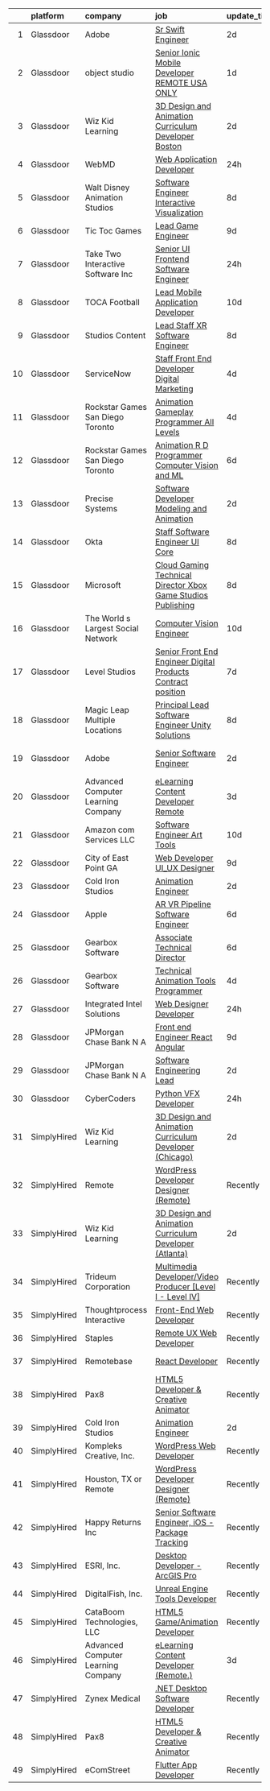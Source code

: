 

|    | platform    | company                            | job                                                                                                                                                                                                                                                                                                                                                                                                                                                                                                                                                                                                                                                                                                                                                                                                                                                                                                                                                                                                                                                                                                                                                                                                                                                                                                                                                                         | update_time   | location                |
|---:|:------------|:-----------------------------------|:----------------------------------------------------------------------------------------------------------------------------------------------------------------------------------------------------------------------------------------------------------------------------------------------------------------------------------------------------------------------------------------------------------------------------------------------------------------------------------------------------------------------------------------------------------------------------------------------------------------------------------------------------------------------------------------------------------------------------------------------------------------------------------------------------------------------------------------------------------------------------------------------------------------------------------------------------------------------------------------------------------------------------------------------------------------------------------------------------------------------------------------------------------------------------------------------------------------------------------------------------------------------------------------------------------------------------------------------------------------------------|:--------------|:------------------------|
|  1 | Glassdoor   | Adobe                              | [Sr  Swift Engineer](https://www.glassdoor.com/partner/jobListing.htm?pos=122&ao=1136043&s=58&guid=0000018205c3fac9bd21ac92741097ee&src=GD_JOB_AD&t=SR&vt=w&cs=1_58890712&cb=1657954106428&jobListingId=1008002513784&jrtk=3-0-1g82s7uotklu2801-1g82s7updghpq800-249d4a184d1fb370-)                                                                                                                                                                                                                                                                                                                                                                                                                                                                                                                                                                                                                                                                                                                                                                                                                                                                                                                                                                                                                                                                                         | 2d            | New York, NY            |
|  2 | Glassdoor   | object studio                      | [Senior Ionic Mobile Developer  REMOTE  USA ONLY ](https://www.glassdoor.com/partner/jobListing.htm?pos=112&ao=1136043&s=58&guid=0000018205c3fac9bd21ac92741097ee&src=GD_JOB_AD&t=SR&vt=w&ea=1&cs=1_d4a1e27d&cb=1657954106425&jobListingId=1008005650927&jrtk=3-0-1g82s7uotklu2801-1g82s7updghpq800-8984049d416d7946-)                                                                                                                                                                                                                                                                                                                                                                                                                                                                                                                                                                                                                                                                                                                                                                                                                                                                                                                                                                                                                                                      | 1d            | Remote                  |
|  3 | Glassdoor   | Wiz Kid Learning                   | [3D Design and Animation Curriculum Developer  Boston ](https://www.glassdoor.com/partner/jobListing.htm?pos=109&ao=1136043&s=58&guid=0000018205c3fac9bd21ac92741097ee&src=GD_JOB_AD&t=SR&vt=w&ea=1&cs=1_9e8b3a01&cb=1657954106425&jobListingId=1008003616267&jrtk=3-0-1g82s7uotklu2801-1g82s7updghpq800-34dad940bcb33a28-)                                                                                                                                                                                                                                                                                                                                                                                                                                                                                                                                                                                                                                                                                                                                                                                                                                                                                                                                                                                                                                                 | 2d            | Boston, MA              |
|  4 | Glassdoor   | WebMD                              | [Web Application Developer](https://www.glassdoor.com/partner/jobListing.htm?pos=106&ao=1136043&s=58&guid=0000018205c3fac9bd21ac92741097ee&src=GD_JOB_AD&t=SR&vt=w&cs=1_25c86c4a&cb=1657954106424&jobListingId=1008008367061&jrtk=3-0-1g82s7uotklu2801-1g82s7updghpq800-e28f196c8044f50b-)                                                                                                                                                                                                                                                                                                                                                                                                                                                                                                                                                                                                                                                                                                                                                                                                                                                                                                                                                                                                                                                                                  | 24h           | Atlanta, GA             |
|  5 | Glassdoor   | Walt Disney Animation Studios      | [Software Engineer   Interactive Visualization](https://www.glassdoor.com/partner/jobListing.htm?pos=121&ao=1136043&s=58&guid=0000018205c3fac9bd21ac92741097ee&src=GD_JOB_AD&t=SR&vt=w&cs=1_43118d94&cb=1657954106428&jobListingId=1007989924540&jrtk=3-0-1g82s7uotklu2801-1g82s7updghpq800-c8ab2cad69faae54-)                                                                                                                                                                                                                                                                                                                                                                                                                                                                                                                                                                                                                                                                                                                                                                                                                                                                                                                                                                                                                                                              | 8d            | Burbank, CA             |
|  6 | Glassdoor   | Tic Toc Games                      | [Lead Game Engineer](https://www.glassdoor.com/partner/jobListing.htm?pos=101&ao=1110586&s=58&guid=0000018205c3fac9bd21ac92741097ee&src=GD_JOB_AD&t=SR&vt=w&ea=1&cs=1_6eba5f71&cb=1657954106424&jobListingId=1007988135648&cpc=2F9DD8B511C89582&jrtk=3-0-1g82s7uotklu2801-1g82s7updghpq800-d64abbbba008689c--6NYlbfkN0Cd5ZvLdai7cR0fypH5_WiGezUQesq24dbKuF0ly35ya5O8NkFj-qrjk_MUFn-ZopRYajAPhWX9LNA6MZYyOBBVSnwGNafyInkk4SaAwxziARUpTpzgu-HGAP7xRtytEC4YwZ6Vhh_DrUo8-uVGI-6X1rJAiG0AXNxI_EWwc6sckAF_hdzcvx3Hz0-Wvnml3jHXAGJE7tHdMPGz6ar381lzpB_OEr680-uzTQW2sPnXJEYSOT4zZ-SBO1w3e1-ynn5K_KzXDqrUUJx2jAVYNOC9WqjLfASuwAxU37OGOPcH6hRRNbANnim4TYT87wTh6wVIeLKK2MUTVcqU6rEG8IGMXw-SEhKF3GalS_zNXgKLJTccyL3DXOe7FQTfmK1pZSH0tM1Fge3D52AcnA9zKo8WM07a8zLnWuEdM27QDZEr64hGeMwj8vGrKxmvuG12--5bHUGodp1v7zeGGGoN73YQj1YcaV9LcgqXLaeNaTw7a_9nqyQ8Wirahe3PAUy1TVQ%3D)                                                                                                                                                                                                                                                                                                                                                                                                                                                                                                                 | 9d            | Burbank, CA             |
|  7 | Glassdoor   | Take Two Interactive Software  Inc | [Senior UI Frontend Software Engineer](https://www.glassdoor.com/partner/jobListing.htm?pos=129&ao=1136043&s=58&guid=0000018205c3fac9bd21ac92741097ee&src=GD_JOB_AD&t=SR&vt=w&cs=1_695a714a&cb=1657954106429&jobListingId=1008008766779&jrtk=3-0-1g82s7uotklu2801-1g82s7updghpq800-7e80f0c048eb258d-)                                                                                                                                                                                                                                                                                                                                                                                                                                                                                                                                                                                                                                                                                                                                                                                                                                                                                                                                                                                                                                                                       | 24h           | San Francisco, CA       |
|  8 | Glassdoor   | TOCA Football                      | [Lead Mobile Application Developer](https://www.glassdoor.com/partner/jobListing.htm?pos=118&ao=1136043&s=58&guid=0000018205c3fac9bd21ac92741097ee&src=GD_JOB_AD&t=SR&vt=w&ea=1&cs=1_3c4e3720&cb=1657954106427&jobListingId=1007985435294&jrtk=3-0-1g82s7uotklu2801-1g82s7updghpq800-8b2fa59b8d0a20e1-)                                                                                                                                                                                                                                                                                                                                                                                                                                                                                                                                                                                                                                                                                                                                                                                                                                                                                                                                                                                                                                                                     | 10d           | Costa Mesa, CA          |
|  9 | Glassdoor   | Studios Content                    | [Lead  Staff  XR Software Engineer](https://www.glassdoor.com/partner/jobListing.htm?pos=126&ao=1136043&s=58&guid=0000018205c3fac9bd21ac92741097ee&src=GD_JOB_AD&t=SR&vt=w&cs=1_1ee55c4e&cb=1657954106429&jobListingId=1007989924534&jrtk=3-0-1g82s7uotklu2801-1g82s7updghpq800-bb2f81d2b8e98c7a-)                                                                                                                                                                                                                                                                                                                                                                                                                                                                                                                                                                                                                                                                                                                                                                                                                                                                                                                                                                                                                                                                          | 8d            | Glendale, CA            |
| 10 | Glassdoor   | ServiceNow                         | [Staff Front End Developer  Digital Marketing](https://www.glassdoor.com/partner/jobListing.htm?pos=119&ao=1136043&s=58&guid=0000018205c3fac9bd21ac92741097ee&src=GD_JOB_AD&t=SR&vt=w&cs=1_ea5e1ebe&cb=1657954106427&jobListingId=1007998745708&jrtk=3-0-1g82s7uotklu2801-1g82s7updghpq800-57ff975c92f37266-)                                                                                                                                                                                                                                                                                                                                                                                                                                                                                                                                                                                                                                                                                                                                                                                                                                                                                                                                                                                                                                                               | 4d            | Santa Clara, CA         |
| 11 | Glassdoor   | Rockstar Games San Diego   Toronto | [Animation Gameplay Programmer  All Levels ](https://www.glassdoor.com/partner/jobListing.htm?pos=108&ao=1136043&s=58&guid=0000018205c3fac9bd21ac92741097ee&src=GD_JOB_AD&t=SR&vt=w&cs=1_50df32b3&cb=1657954106424&jobListingId=1007999078451&jrtk=3-0-1g82s7uotklu2801-1g82s7updghpq800-a340a17d7da06a63-)                                                                                                                                                                                                                                                                                                                                                                                                                                                                                                                                                                                                                                                                                                                                                                                                                                                                                                                                                                                                                                                                 | 4d            | Carlsbad, CA            |
| 12 | Glassdoor   | Rockstar Games San Diego   Toronto | [Animation R D Programmer  Computer Vision and ML](https://www.glassdoor.com/partner/jobListing.htm?pos=116&ao=1136043&s=58&guid=0000018205c3fac9bd21ac92741097ee&src=GD_JOB_AD&t=SR&vt=w&cs=1_779b9672&cb=1657954106427&jobListingId=1007994889333&jrtk=3-0-1g82s7uotklu2801-1g82s7updghpq800-3d94f6aba5e2c913-)                                                                                                                                                                                                                                                                                                                                                                                                                                                                                                                                                                                                                                                                                                                                                                                                                                                                                                                                                                                                                                                           | 6d            | Carlsbad, CA            |
| 13 | Glassdoor   | Precise Systems                    | [Software Developer  Modeling and Animation ](https://www.glassdoor.com/partner/jobListing.htm?pos=107&ao=1136043&s=58&guid=0000018205c3fac9bd21ac92741097ee&src=GD_JOB_AD&t=SR&vt=w&ea=1&cs=1_517bc37b&cb=1657954106424&jobListingId=1008004152660&jrtk=3-0-1g82s7uotklu2801-1g82s7updghpq800-fe782767aaad92cb-)                                                                                                                                                                                                                                                                                                                                                                                                                                                                                                                                                                                                                                                                                                                                                                                                                                                                                                                                                                                                                                                           | 2d            | San Diego, CA           |
| 14 | Glassdoor   | Okta                               | [Staff Software Engineer   UI Core](https://www.glassdoor.com/partner/jobListing.htm?pos=114&ao=1136043&s=58&guid=0000018205c3fac9bd21ac92741097ee&src=GD_JOB_AD&t=SR&vt=w&ea=1&cs=1_30120396&cb=1657954106426&jobListingId=1007990571145&jrtk=3-0-1g82s7uotklu2801-1g82s7updghpq800-48bedb02c5398719-)                                                                                                                                                                                                                                                                                                                                                                                                                                                                                                                                                                                                                                                                                                                                                                                                                                                                                                                                                                                                                                                                     | 8d            | San Francisco, CA       |
| 15 | Glassdoor   | Microsoft                          | [Cloud Gaming Technical Director   Xbox Game Studios Publishing](https://www.glassdoor.com/partner/jobListing.htm?pos=128&ao=1136043&s=58&guid=0000018205c3fac9bd21ac92741097ee&src=GD_JOB_AD&t=SR&vt=w&cs=1_e19e916f&cb=1657954106429&jobListingId=1007991354486&jrtk=3-0-1g82s7uotklu2801-1g82s7updghpq800-51d256fb354a595a-)                                                                                                                                                                                                                                                                                                                                                                                                                                                                                                                                                                                                                                                                                                                                                                                                                                                                                                                                                                                                                                             | 8d            | Redmond, WA             |
| 16 | Glassdoor   | The World s Largest Social Network | [Computer Vision Engineer](https://www.glassdoor.com/partner/jobListing.htm?pos=103&ao=1110586&s=58&guid=0000018205c3fac9bd21ac92741097ee&src=GD_JOB_AD&t=SR&vt=w&ea=1&cs=1_3fc329ba&cb=1657954106423&jobListingId=1007986416966&cpc=39A4E8CE329AB187&jrtk=3-0-1g82s7uotklu2801-1g82s7updghpq800-c5965c3cdc754f6e--6NYlbfkN0DSgjPPcnEdvoK3uuxfISLALE6pB1FR7YSHOr_tSg5_QGIhoz_2VqUepdcKLBLI_zSTiDG9miZVMvsQYEu1a9HnATBj80rFOqBh7dkETC6HhruRU2nFkvongE7A9ctyAo1xch-o8NUxgq7ZXIFTXqEGKxGex475UMwBiWTvuikxVk8N3GIWvOERkSbf3QwMV7gCAlq_8S-GRVKAZAKFR_BEwr1XGDHBOHPgL4SKVpBrqnzCSiMAUrIFtapFiEfpe6wuGv0-a9N9bTqbPWhP8NUh2kTV2yGTdAFKjUO4cUs0u4kD0PlwW943v1-SkU-CzKM11NEzarwhpjq7mRS9oJoj0PeTgc6Ixagw1CY1WnS4zPjEMGsMj2d-MkFU_G1Tzqr9mbwE2rejJeW6HjhhnkNlTFhYHGdHHiGy_hx-io52Fn5uFHu0VmfS8NXlUmaUfF-GNJLgb3HY7mRPdH_Yo4Rglzv2rcLutqQ3QpwZHCiWlh3FiPYrz21a9VT4xv56KR90rJ0nKE2SRfOUL7v8rPZ96EjlWAMgkBM-gD0SYeEcnPV2-W1WacXEkPg0mU_t_xwe83UX_LNYkrhlvF6S49Vv)                                                                                                                                                                                                                                                                                                                                                                                                                         | 10d           | Houston, TX             |
| 17 | Glassdoor   | Level Studios                      | [Senior Front End Engineer  Digital Products  Contract position ](https://www.glassdoor.com/partner/jobListing.htm?pos=124&ao=1136043&s=58&guid=0000018205c3fac9bd21ac92741097ee&src=GD_JOB_AD&t=SR&vt=w&ea=1&cs=1_8345866c&cb=1657954106429&jobListingId=1007993982816&jrtk=3-0-1g82s7uotklu2801-1g82s7updghpq800-d3f36b7e3db22822-)                                                                                                                                                                                                                                                                                                                                                                                                                                                                                                                                                                                                                                                                                                                                                                                                                                                                                                                                                                                                                                       | 7d            | Atlanta, GA             |
| 18 | Glassdoor   | Magic Leap   Multiple Locations    | [Principal Lead  Software Engineer  Unity Solutions](https://www.glassdoor.com/partner/jobListing.htm?pos=130&ao=1136043&s=58&guid=0000018205c3fac9bd21ac92741097ee&src=GD_JOB_AD&t=SR&vt=w&cs=1_0a528eae&cb=1657954106429&jobListingId=1007990561226&jrtk=3-0-1g82s7uotklu2801-1g82s7updghpq800-f5decccfa38d898d-)                                                                                                                                                                                                                                                                                                                                                                                                                                                                                                                                                                                                                                                                                                                                                                                                                                                                                                                                                                                                                                                         | 8d            | Sunnyvale, CA           |
| 19 | Glassdoor   | Adobe                              | [Senior Software Engineer](https://www.glassdoor.com/partner/jobListing.htm?pos=117&ao=1136043&s=58&guid=0000018205c3fac9bd21ac92741097ee&src=GD_JOB_AD&t=SR&vt=w&cs=1_5cfa8895&cb=1657954106427&jobListingId=1008002535209&jrtk=3-0-1g82s7uotklu2801-1g82s7updghpq800-90d469583d0bb19c-)                                                                                                                                                                                                                                                                                                                                                                                                                                                                                                                                                                                                                                                                                                                                                                                                                                                                                                                                                                                                                                                                                   | 2d            | San Francisco, CA       |
| 20 | Glassdoor   | Advanced Computer Learning Company | [eLearning Content Developer  Remote  ](https://www.glassdoor.com/partner/jobListing.htm?pos=113&ao=1136043&s=58&guid=0000018205c3fac9bd21ac92741097ee&src=GD_JOB_AD&t=SR&vt=w&ea=1&cs=1_d174e254&cb=1657954106425&jobListingId=1008000784696&jrtk=3-0-1g82s7uotklu2801-1g82s7updghpq800-e77e1058c18c2e89-)                                                                                                                                                                                                                                                                                                                                                                                                                                                                                                                                                                                                                                                                                                                                                                                                                                                                                                                                                                                                                                                                 | 3d            | Remote                  |
| 21 | Glassdoor   | Amazon com Services LLC            | [Software Engineer  Art Tools](https://www.glassdoor.com/partner/jobListing.htm?pos=127&ao=1136043&s=58&guid=0000018205c3fac9bd21ac92741097ee&src=GD_JOB_AD&t=SR&vt=w&cs=1_c26a94d5&cb=1657954106429&jobListingId=1007985413348&jrtk=3-0-1g82s7uotklu2801-1g82s7updghpq800-0f3b1944bdf62a9c-)                                                                                                                                                                                                                                                                                                                                                                                                                                                                                                                                                                                                                                                                                                                                                                                                                                                                                                                                                                                                                                                                               | 10d           | San Diego, CA           |
| 22 | Glassdoor   | City of East Point  GA             | [Web Developer UI_UX Designer](https://www.glassdoor.com/partner/jobListing.htm?pos=111&ao=1136043&s=58&guid=0000018205c3fac9bd21ac92741097ee&src=GD_JOB_AD&t=SR&vt=w&cs=1_f8500ee8&cb=1657954106425&jobListingId=1007987965771&jrtk=3-0-1g82s7uotklu2801-1g82s7updghpq800-e5781bb998209cdb-)                                                                                                                                                                                                                                                                                                                                                                                                                                                                                                                                                                                                                                                                                                                                                                                                                                                                                                                                                                                                                                                                               | 9d            | East Point, GA          |
| 23 | Glassdoor   | Cold Iron Studios                  | [Animation Engineer](https://www.glassdoor.com/partner/jobListing.htm?pos=110&ao=1136043&s=58&guid=0000018205c3fac9bd21ac92741097ee&src=GD_JOB_AD&t=SR&vt=w&ea=1&cs=1_a879b328&cb=1657954106425&jobListingId=1008003738705&jrtk=3-0-1g82s7uotklu2801-1g82s7updghpq800-7ec8e93f903792ed-)                                                                                                                                                                                                                                                                                                                                                                                                                                                                                                                                                                                                                                                                                                                                                                                                                                                                                                                                                                                                                                                                                    | 2d            | Remote                  |
| 24 | Glassdoor   | Apple                              | [AR VR Pipeline Software Engineer](https://www.glassdoor.com/partner/jobListing.htm?pos=102&ao=1110586&s=58&guid=0000018205c3fac9bd21ac92741097ee&src=GD_JOB_AD&t=SR&vt=w&cs=1_19b97eb0&cb=1657954106423&jobListingId=1007994891471&cpc=AC285F3A3ECA6BB0&jrtk=3-0-1g82s7uotklu2801-1g82s7updghpq800-fc55de529b78aa8f--6NYlbfkN0BvKrLyj5gPmtZO9T8euul8TCxuuKNOtzRJOomxnwSEodTz2Bc-sPZlbtkML8D-m4qO4tenHzNlbzznl9Zovftmt6-Mg1P-NrNJwQV9b7AKhWEtyPHdze1p3up1kuyhCBmYpi4Iic0ExJ4rulqpIM8-RimAb7jpdBuTvtFVnPTld0wLJgz-jV9NirQYCu-qj-CAdF7VMxYYKpVExC10yoI03MIrZ6xnMnAqgmaDQQ68lqf9g85HSQHl4g3r9cjBCWEU2SDha8FWqRuTWQbpSyIbmCxBP3Zx4whKjphmatFJn-MlYc0UcUqVDoHNwwi_gKSpUCeWhgTmBzLszepr2fHJ7kzzbIEs3BDwDykrkA9vura4UBKlKou8ddtX30V5mpHI4HgLFWqVLdEzlX7gkcuZJBg6LosF8T1aaHmU_3Om2Gf8oDZetpCI7lVtjHCjrcBBHrmCYHhv_tIv79IS_tyLiqJkciyN8qLa2hScltn0AOPjQ0mitqnjAAAu_Y759eBpFH2hI8lBdCCyE94orhgtHWjFDxPCLlR8TlXf2qzvnEmNE-fqGjzXp4sYJRNupNI43zTjJ8-g-OMaPemUzGG-FNTi0MF3ZC5-xYR09CSqOwQYN7fpyp4ZH9Va8pmIi95Ffq28EWUxKGbwqoo4R641pbkK8kSmvhmewqwEHhFNdIIHyKrmBqO4E_dCkk5-1SWohCCLzKWzGpA-jnQxgKt6tOScocfJjILzmGA5JcP1nC2MEwuwvVq11r_GFtIXlgCs_sBsUjAkOCz_AS6-DURcXt_ZYHsGesBntMdCqTBYgXTBx6Q3QQlMEgLoBK0Pt16GjMCYEHaVCqRfqCTBfgrqRaMfcp0p5Z6FmqfotTntw6cGWWr_xn_uzWN6oWYNs1RBVnbipJs0KGTO2gVKMMUghCtokyqDl6eghhozBjlXBG95FDehVKZ520sQMN4z8W95B3o2n9-q-obwDYplUxi_)                      | 6d            | Boulder, CO             |
| 25 | Glassdoor   | Gearbox Software                   | [Associate Technical Director](https://www.glassdoor.com/partner/jobListing.htm?pos=115&ao=1136043&s=58&guid=0000018205c3fac9bd21ac92741097ee&src=GD_JOB_AD&t=SR&vt=w&ea=1&cs=1_1894f9ef&cb=1657954106427&jobListingId=1007994173103&jrtk=3-0-1g82s7uotklu2801-1g82s7updghpq800-1431cd0e3815fedf-)                                                                                                                                                                                                                                                                                                                                                                                                                                                                                                                                                                                                                                                                                                                                                                                                                                                                                                                                                                                                                                                                          | 6d            | Frisco, TX              |
| 26 | Glassdoor   | Gearbox Software                   | [Technical Animation Tools Programmer](https://www.glassdoor.com/partner/jobListing.htm?pos=120&ao=1136043&s=58&guid=0000018205c3fac9bd21ac92741097ee&src=GD_JOB_AD&t=SR&vt=w&ea=1&cs=1_666aab36&cb=1657954106428&jobListingId=1007998860842&jrtk=3-0-1g82s7uotklu2801-1g82s7updghpq800-a6dc851de2496d1b-)                                                                                                                                                                                                                                                                                                                                                                                                                                                                                                                                                                                                                                                                                                                                                                                                                                                                                                                                                                                                                                                                  | 4d            | Frisco, TX              |
| 27 | Glassdoor   | Integrated Intel Solutions         | [Web Designer Developer](https://www.glassdoor.com/partner/jobListing.htm?pos=105&ao=1136043&s=58&guid=0000018205c3fac9bd21ac92741097ee&src=GD_JOB_AD&t=SR&vt=w&cs=1_d2aa20b4&cb=1657954106424&jobListingId=1008008326761&jrtk=3-0-1g82s7uotklu2801-1g82s7updghpq800-53096bd33ca80194-)                                                                                                                                                                                                                                                                                                                                                                                                                                                                                                                                                                                                                                                                                                                                                                                                                                                                                                                                                                                                                                                                                     | 24h           | Arnold, MO              |
| 28 | Glassdoor   | JPMorgan Chase Bank  N A           | [Front end Engineer   React Angular](https://www.glassdoor.com/partner/jobListing.htm?pos=125&ao=1136043&s=58&guid=0000018205c3fac9bd21ac92741097ee&src=GD_JOB_AD&t=SR&vt=w&cs=1_da93fdbe&cb=1657954106429&jobListingId=1007988777526&jrtk=3-0-1g82s7uotklu2801-1g82s7updghpq800-3448aae28f76cc34-)                                                                                                                                                                                                                                                                                                                                                                                                                                                                                                                                                                                                                                                                                                                                                                                                                                                                                                                                                                                                                                                                         | 9d            | Plano, TX               |
| 29 | Glassdoor   | JPMorgan Chase Bank  N A           | [Software Engineering Lead](https://www.glassdoor.com/partner/jobListing.htm?pos=123&ao=1136043&s=58&guid=0000018205c3fac9bd21ac92741097ee&src=GD_JOB_AD&t=SR&vt=w&cs=1_92534196&cb=1657954106428&jobListingId=1008004070942&jrtk=3-0-1g82s7uotklu2801-1g82s7updghpq800-a2bee1a658d9f7d5-)                                                                                                                                                                                                                                                                                                                                                                                                                                                                                                                                                                                                                                                                                                                                                                                                                                                                                                                                                                                                                                                                                  | 2d            | New York, NY            |
| 30 | Glassdoor   | CyberCoders                        | [Python VFX Developer](https://www.glassdoor.com/partner/jobListing.htm?pos=104&ao=1110586&s=58&guid=0000018205c3fac9bd21ac92741097ee&src=GD_JOB_AD&t=SR&vt=w&ea=1&cs=1_a8f5f191&cb=1657954106424&jobListingId=1008008702244&cpc=2CAED5C921A5F994&jrtk=3-0-1g82s7uotklu2801-1g82s7updghpq800-c890ead1a87e5345--6NYlbfkN0CpFJQzrgRR8WqXWK1qKKEqALWJw739KlKqr2H-MSI4eoBlI4EFrmor2FYZMP3muM1oRu76nIrQEaLnExRouYUhLrfMZtAt1l-4CP_0jRBAZavGpgvJ_0FH7XQjOXVd1Sd8KuMN6WFztFJjweY3MY6_leFsNjgivGqq6dFsh8deWxjF8yg4AN5iTPtENyHySYI9G09DvX5CXp7w8Z5cc3emSKt7VHGw8bYQgj_P0Os4dUladRehLBfHi5U6Eg6w1VREFN3Wes-B_NCeE79pPGGQJ3ucZ8qigVJUY0eWT1VOCvX7jnt5UQDDePO5MRvEbmATpgjwZV6zcWg2c_h8y4ZykliYsOQkIXrUcI5dTmIBTLbnetVtKjqxh99xXuzxckd82aejv_5s9xz826k1s1t64xdQm26J6O_UiPOk7Et63HxYVDKEI_3LmErVlvWcxPYrmUAuwfZBRQQF_eIaJ2N4PKJK5sNiZdpIYFuqLPGJ2wW0TSALOWKSP9gzWNmxE7Y5NYjGAWczs69zD7e-D4KuYUuE8m2nZ1MCh63sTRrE1xm_CEzjj4ciY4BdzvKJjydQyHz5OfohkuB7DqQ-G4A5bPcFZZ-Zj-gPj29xJNr6k-LreAscGvYTqS2-WWo9vAET5duPlZebf4btykU_lERW88TnWuj12AXcSD_tvgOjA10MUjwI-_uiy_AUVcz9I9hqGCFv7ppjfAIpwu1LvXAnUz7kXIoL8D4sjRQ3yYyuitibd_Aer992Y5Qplc_jCAn2uOx2mzf_eTyrHvnJNVnwS9G5wOdbV51G3mNZ-tb6riFKRmx4Dyyi1YuCBJZKWCKIxT4Mx-BRpK7yCrj5vZ5CXic-rHPGSYqTec4OkQgwxRSYZB7SYFFowwC_w_2Rbuuxx22RrbvQzX1GgnT3Swn-R13eTb1uPBeNEIxKNRpXQbqs0RiyILU9AWSBRq5dRFBV71Hr0wijVK-8PJspl0rCBp3d7xH0DrlPG7rESywJ7A%3D%3D) | 24h           | Burbank, CA             |
| 31 | SimplyHired | Wiz Kid Learning                   | [3D Design and Animation Curriculum Developer (Chicago)](https://www.simplyhired.com/job/DIcs2agRkt0xjjjG4E2dzbL2knADxDKsPHW7byWv_7xWTR4AFwsSLw?q=animation+developer)                                                                                                                                                                                                                                                                                                                                                                                                                                                                                                                                                                                                                                                                                                                                                                                                                                                                                                                                                                                                                                                                                                                                                                                                      | 2d            | Atlanta, GA             |
| 32 | SimplyHired | Remote                             | [WordPress Developer Designer (Remote)](https://www.simplyhired.com/job/vCmXXL4JGKGV5eNVuHA7oB8PSm-NsHdC9WQISU8OzQ6fl4_GaHZp9A?q=animation+developer)                                                                                                                                                                                                                                                                                                                                                                                                                                                                                                                                                                                                                                                                                                                                                                                                                                                                                                                                                                                                                                                                                                                                                                                                                       | Recently      | United States           |
| 33 | SimplyHired | Wiz Kid Learning                   | [3D Design and Animation Curriculum Developer (Atlanta)](https://www.simplyhired.com/job/eESUCkboy4sBbd2W6K7HxV1czykcSlAOfsb_7J68H7eQqfFAeUnKjw?q=animation+developer)                                                                                                                                                                                                                                                                                                                                                                                                                                                                                                                                                                                                                                                                                                                                                                                                                                                                                                                                                                                                                                                                                                                                                                                                      | 2d            | Atlanta, GA +1 location |
| 34 | SimplyHired | Trideum Corporation                | [Multimedia Developer/Video Producer [Level I - Level IV]](https://www.simplyhired.com/job/8dfMOgpu3iGje99mRpARvzGM-exCiz0AnstPyBlPgWfwP2_YdDcg_g?q=animation+developer)                                                                                                                                                                                                                                                                                                                                                                                                                                                                                                                                                                                                                                                                                                                                                                                                                                                                                                                                                                                                                                                                                                                                                                                                    | Recently      | Fort Sam Houston, TX    |
| 35 | SimplyHired | Thoughtprocess Interactive         | [Front-End Web Developer](https://www.simplyhired.com/job/lb0LrEmJuu-febCtCDvKUu2SKeX2KrxDZ5wUbtHaxXSmTUy-rb90nQ?q=animation+developer)                                                                                                                                                                                                                                                                                                                                                                                                                                                                                                                                                                                                                                                                                                                                                                                                                                                                                                                                                                                                                                                                                                                                                                                                                                     | Recently      | St. Louis, MO           |
| 36 | SimplyHired | Staples                            | [Remote UX Web Developer](https://www.simplyhired.com/job/qoN-yBybZLaa-NXFB73h__pu2frHfNQUzdSulZLAhRNsC00MkfAgtg?q=animation+developer)                                                                                                                                                                                                                                                                                                                                                                                                                                                                                                                                                                                                                                                                                                                                                                                                                                                                                                                                                                                                                                                                                                                                                                                                                                     | Recently      | United States           |
| 37 | SimplyHired | Remotebase                         | [React Developer](https://www.simplyhired.com/job/ld6TNVdESPm10EhPZOY2CAZ-jIWI8guBJyi5U4oNa9yu-qrl1oPzxw?q=animation+developer)                                                                                                                                                                                                                                                                                                                                                                                                                                                                                                                                                                                                                                                                                                                                                                                                                                                                                                                                                                                                                                                                                                                                                                                                                                             | Recently      | United States           |
| 38 | SimplyHired | Pax8                               | [HTML5 Developer & Creative Animator](https://www.simplyhired.com/job/DcI9boA9QAGhvEhJ0nrKDcXbjJdV-Xc9RNA8XU8-WgXmrk0-CIjjnA?q=animation+developer)                                                                                                                                                                                                                                                                                                                                                                                                                                                                                                                                                                                                                                                                                                                                                                                                                                                                                                                                                                                                                                                                                                                                                                                                                         | Recently      | Denver, CO              |
| 39 | SimplyHired | Cold Iron Studios                  | [Animation Engineer](https://www.simplyhired.com/job/_k9O-EHdSx8NESZMFWM66htNlUjbI1UCI5s37Wea0oYwUMx34VHqVg?q=animation+developer)                                                                                                                                                                                                                                                                                                                                                                                                                                                                                                                                                                                                                                                                                                                                                                                                                                                                                                                                                                                                                                                                                                                                                                                                                                          | 2d            | Remote                  |
| 40 | SimplyHired | Kompleks Creative, Inc.            | [WordPress Web Developer](https://www.simplyhired.com/job/clnU0xKRTuyyk7JggZg0IBwHdHfUMCCZGAiMCCFsrsUE36YbcxMH2Q?q=animation+developer)                                                                                                                                                                                                                                                                                                                                                                                                                                                                                                                                                                                                                                                                                                                                                                                                                                                                                                                                                                                                                                                                                                                                                                                                                                     | Recently      | Durham, NC              |
| 41 | SimplyHired | Houston, TX or Remote              | [WordPress Developer Designer (Remote)](https://www.simplyhired.com/job/h5NIRqnG6nzwtBLlFlrT64773r4CAOGZWfW6vATD8Z8CzAc7NchDIg?q=animation+developer)                                                                                                                                                                                                                                                                                                                                                                                                                                                                                                                                                                                                                                                                                                                                                                                                                                                                                                                                                                                                                                                                                                                                                                                                                       | Recently      | The Woodlands, TX       |
| 42 | SimplyHired | Happy Returns Inc                  | [Senior Software Engineer, iOS - Package Tracking](https://www.simplyhired.com/job/ZI23iTIfMdHDEGSvRCHCfmjQvrnM8J1-NMq0d7JV67OISJp5acdGxA?q=animation+developer)                                                                                                                                                                                                                                                                                                                                                                                                                                                                                                                                                                                                                                                                                                                                                                                                                                                                                                                                                                                                                                                                                                                                                                                                            | Recently      | Remote                  |
| 43 | SimplyHired | ESRI, Inc.                         | [Desktop Developer - ArcGIS Pro](https://www.simplyhired.com/job/Pn0jlgPOSBBY-nMbXrtFeV4yvqyMnKMGCwWZz4L1Vtp9irTKUDf2Rg?q=animation+developer)                                                                                                                                                                                                                                                                                                                                                                                                                                                                                                                                                                                                                                                                                                                                                                                                                                                                                                                                                                                                                                                                                                                                                                                                                              | Recently      | Remote                  |
| 44 | SimplyHired | DigitalFish, Inc.                  | [Unreal Engine Tools Developer](https://www.simplyhired.com/job/mkcq2r4LLj6GeKM0CU_PX5SC3YPAaRRby0mc9mK6ZbQ735mxs6peZw?q=animation+developer)                                                                                                                                                                                                                                                                                                                                                                                                                                                                                                                                                                                                                                                                                                                                                                                                                                                                                                                                                                                                                                                                                                                                                                                                                               | Recently      | Remote                  |
| 45 | SimplyHired | CataBoom Technologies, LLC         | [HTML5 Game/Animation Developer](https://www.simplyhired.com/job/rcD9kqRruTFu3sLPN7RcYmKqhwYda35Xkfl4DXnDIh1VgwPtoMUoDw?q=animation+developer)                                                                                                                                                                                                                                                                                                                                                                                                                                                                                                                                                                                                                                                                                                                                                                                                                                                                                                                                                                                                                                                                                                                                                                                                                              | Recently      | Richardson, TX          |
| 46 | SimplyHired | Advanced Computer Learning Company | [eLearning Content Developer (Remote.)](https://www.simplyhired.com/job/cimWQKAh908_bZa2AOVO5UxoFRVk3n7kWOwOni8yCtJr2sloBFHj-g?q=animation+developer)                                                                                                                                                                                                                                                                                                                                                                                                                                                                                                                                                                                                                                                                                                                                                                                                                                                                                                                                                                                                                                                                                                                                                                                                                       | 3d            | Remote                  |
| 47 | SimplyHired | Zynex Medical                      | [.NET Desktop Software Developer](https://www.simplyhired.com/job/CkZS4u7p1I92Dp42AUwS_a_ddjsrJw7_CNhZYtWMjYq5qdAiX22kGQ?q=animation+developer)                                                                                                                                                                                                                                                                                                                                                                                                                                                                                                                                                                                                                                                                                                                                                                                                                                                                                                                                                                                                                                                                                                                                                                                                                             | Recently      | Englewood, CO           |
| 48 | SimplyHired | Pax8                               | [HTML5 Developer & Creative Animator](https://www.simplyhired.com/job/DcI9boA9QAGhvEhJ0nrKDcXbjJdV-Xc9RNA8XU8-WgXmrk0-CIjjnA?q=animation+developer)                                                                                                                                                                                                                                                                                                                                                                                                                                                                                                                                                                                                                                                                                                                                                                                                                                                                                                                                                                                                                                                                                                                                                                                                                         | Recently      | Denver, CO              |
| 49 | SimplyHired | eComStreet                         | [Flutter App Developer](https://www.simplyhired.com/job/tDl5nvR77GAKSYTP-t31uXvaT2NUYZ2L311zdwTy_9dK5DVNUxs9Gg?q=animation+developer)                                                                                                                                                                                                                                                                                                                                                                                                                                                                                                                                                                                                                                                                                                                                                                                                                                                                                                                                                                                                                                                                                                                                                                                                                                       | Recently      | Chicago, IL             |